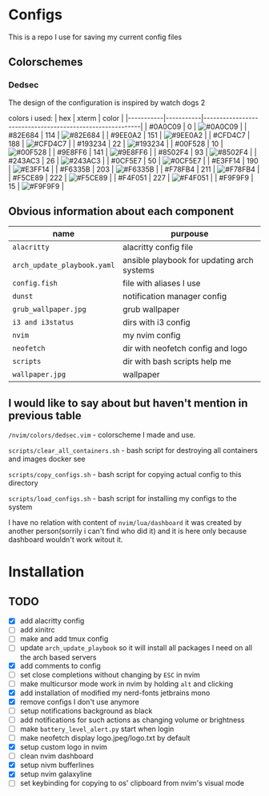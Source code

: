 # Configs

This is a repo I use for saving my current config files


## Colorschemes

### Dedsec
The design of the configuration is inspired by watch dogs 2

colors i used:
| hex       | xterm     | color                                                    |
|-----------|-----------|----------------------------------------------------------|
| #0A0C09   | 0         | ![#0A0C09](https://placehold.co/15x15/0A0C09/0A0C09.png) |
| #82E684   | 114       | ![#82E684](https://placehold.co/15x15/82E684/82E684.png) |
| #9EE0A2   | 151       | ![#9EE0A2](https://placehold.co/15x15/9EE0A2/9EE0A2.png) |
| #CFD4C7   | 188       | ![#CFD4C7](https://placehold.co/15x15/CFD4C7/CFD4C7.png) |
| #193234   | 22        | ![#193234](https://placehold.co/15x15/193234/193234.png) |
| #00F528   | 10        | ![#00F528](https://placehold.co/15x15/00F528/00F528.png) |
| #9E8FF6   | 141       | ![#9E8FF6](https://placehold.co/15x15/9E8FF6/9E8FF6.png) |
| #8502F4   | 93        | ![#8502F4](https://placehold.co/15x15/8502F4/8502F4.png) |
| #243AC3   | 26        | ![#243AC3](https://placehold.co/15x15/243AC3/243AC3.png) |
| #0CF5E7   | 50        | ![#0CF5E7](https://placehold.co/15x15/0CF5E7/0CF5E7.png) |
| #E3FF14   | 190       | ![#E3FF14](https://placehold.co/15x15/E3FF14/E3FF14.png) |
| #F6335B   | 203       | ![#F6335B](https://placehold.co/15x15/F6335B/F6335B.png) |
| #F78FB4   | 211       | ![#F78FB4](https://placehold.co/15x15/F78FB4/F78FB4.png) |
| #F5CE89   | 222       | ![#F5CE89](https://placehold.co/15x15/F5CE89/F5CE89.png) |
| #F4F051   | 227       | ![#F4F051](https://placehold.co/15x15/F4F051/F4F051.png) |
| #F9F9F9   | 15        | ![#F9F9F9](https://placehold.co/15x15/F9F9F9/F9F9F9.png) |

## Obvious information about each component

| name                          | purpouse                                      |
| ----------------------------- | --------------------------------------------- |
| `alacritty`                   | alacritty config file                         |
| `arch_update_playbook.yaml`   | ansible playbook for updating arch systems    |
| `config.fish`                 | file with aliases I use                       |
| `dunst`                       | notification manager config                   |
| `grub_wallpaper.jpg`          | grub wallpaper                                |
| `i3 and i3status`             | dirs with i3 config                           |
| `nvim`                        | my nvim config                                |
| `neofetch`                    | dir with neofetch config and logo             |
| `scripts`                     | dir with bash scripts help me                 |
| `wallpaper.jpg`               | wallpaper                                     |

## I would like to say about but haven't mention in previous table

`/nvim/colors/dedsec.vim` - colorscheme I made and use. 

`scripts/clear_all_containers.sh` - bash script for destroying all containers and images docker see

`scripts/copy_configs.sh` - bash script for copying actual config to this directory

`scripts/load_configs.sh` - bash script for installing my configs to the system

I have no relation with content of `nvim/lua/dashboard` it was created by another person(sorrily i can't find who did it) and it is here only because dashboard wouldn't work witout it.

# Installation

## TODO

- [x] add alacritty config
- [ ] add xinitrc
- [ ] make and add tmux config
- [ ] update `arch_update_playbook` so it will install all packages I need on all the arch based servers
- [x] add comments to config
- [ ] set close completions without changing by `ESC` in nvim
- [ ] make multicursor mode work in nvim by holding `alt` and clicking
- [x] add installation of modified my nerd-fonts jetbrains mono
- [x] remove configs I don't use anymore
- [ ] setup notifications background as black
- [ ] add notifications for such actions as changing volume or brightness
- [ ] make `battery_level_alert.py` start when login
- [ ] make neofetch display logo.jpeg/logo.txt by default
- [x] setup custom logo in nvim
- [ ] clean nvim dashboard
- [x] setup nivm bufferlines
- [x] setup nvim galaxyline
- [ ] set keybinding for copying to os' clipboard from nvim's visual mode
